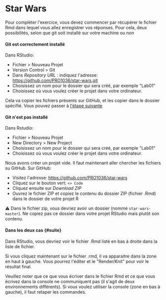 # Star Wars

Pour compléter l'exercice, vous devez commencer par récupérer le fichier Rmd dans lequel vous allez enregistrer vos réponses. Pour cela, deux possibilités, selon que git soit installé sur votre machine ou non

#### Git est correctement installé
Dans RStudio:

  - Fichier > Nouveau Projet
  - Version Control > Git
  - Dans _Repository URL_ : indiquez l'adresse: <https://github.com/PRO1036/star-wars.git>
  - Choisissez un nom pour le dossier qui sera créé, par exemple "Lab01"
  - Choisissez où vous voulez créer le projet dans votre ordinateur.

Cela va copier les fichiers présents sur GitHub, et les copier dans le dossier spécifié. Vous pouvez passer à [l'étape suivante](#suite)


#### Git n'est pas installé
Dans Rstudio:

  - Fichier > Nouveau Projet
  - New Directory > New Project
  - Choisissez un nom pour le dossier qui sera créé, par exemple "Lab01"
  - Choisissez où vous voulez créer le projet dans votre ordinateur.

Nous avons créer un projet vide. Il faut maintenant aller chercher les fichiers su GitHub.
Sur GitHub:

  - Visitez l'adresse: <https://github.com/PRO1036/star-wars>
  - Cliquez sur le bouton vert: `<> Code`
  - Cliquez ensuite sur *Download ZIP*
  - Ouvrez le fichier ZIP et copiez le contenu du dossier ZIP (fichier .Rmd) dans le dossier de votre projet R

⚠️ Dans le fichier zip, vous devriez avoir un dossier (nommé `star-wars-master`). Ne copiez pas ce dossier dans votre projet RStudio mais plutôt son contenu.

#### Dans les deux cas {#suite}
Dans RStudio, vous devriez voir le fichier .Rmd listé en bas à droite dans la liste de fichier.

Si vous cliquez maintenant sur le fichier .rmd, il va apparaitre dans la zone en haut à gauche. Vous pourrez l'éditer et le "Render/Knit" pour voir le résultat final.

Veuillez noter que ce que vous écriver dans le fichier Rmd et ce que vous écrivez dans la console ne communiquent pas (il s'agit de deux environnements différents). Si vous voulez utiliser la console (zone en bas à gauche), il faut retaper les commandes.